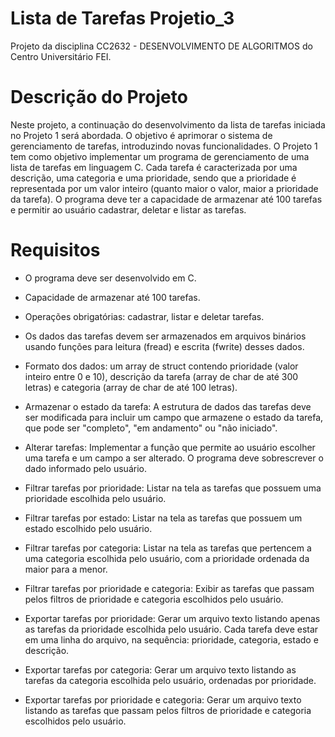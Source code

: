 # Lista de Tarefas Projetio_3
Projeto da disciplina CC2632 - DESENVOLVIMENTO DE ALGORITMOS do Centro Universitário FEI.

# Descrição do Projeto

Neste projeto, a continuação do desenvolvimento da lista de tarefas iniciada no Projeto 1 será abordada. O objetivo é aprimorar o sistema de gerenciamento de tarefas, introduzindo novas funcionalidades. O Projeto 1 tem como objetivo implementar um programa de gerenciamento de uma lista de tarefas em linguagem C. Cada tarefa é caracterizada por uma descrição, uma categoria e uma prioridade, sendo que a prioridade é representada por um valor inteiro (quanto maior o valor, maior a prioridade da tarefa). O programa deve ter a capacidade de armazenar até 100 tarefas e permitir ao usuário cadastrar, deletar e listar as tarefas.

# Requisitos

* O programa deve ser desenvolvido em C.

* Capacidade de armazenar até 100 tarefas.

* Operações obrigatórias: cadastrar, listar e deletar tarefas.

* Os dados das tarefas devem ser armazenados em arquivos binários usando funções para leitura (fread) e escrita (fwrite) desses dados.

* Formato dos dados: um array de struct contendo prioridade (valor inteiro entre 0 e 10), descrição da tarefa (array de char de até 300 letras) e categoria (array de char de até 100 letras).

* Armazenar o estado da tarefa: A estrutura de dados das tarefas deve ser modificada para incluir um campo que armazene o estado da tarefa, que pode ser "completo", "em andamento" ou "não iniciado".

* Alterar tarefas: Implementar a função que permite ao usuário escolher uma tarefa e um campo a ser alterado. O programa deve sobrescrever o dado informado pelo usuário.

* Filtrar tarefas por prioridade: Listar na tela as tarefas que possuem uma prioridade escolhida pelo usuário.

* Filtrar tarefas por estado: Listar na tela as tarefas que possuem um estado escolhido pelo usuário.

* Filtrar tarefas por categoria: Listar na tela as tarefas que pertencem a uma categoria escolhida pelo usuário, com a prioridade ordenada da maior para a menor.

* Filtrar tarefas por prioridade e categoria: Exibir as tarefas que passam pelos filtros de prioridade e categoria escolhidos pelo usuário.

* Exportar tarefas por prioridade: Gerar um arquivo texto listando apenas as tarefas da prioridade escolhida pelo usuário. Cada tarefa deve estar em uma linha do arquivo, na sequência: prioridade, categoria, estado e descrição.

* Exportar tarefas por categoria: Gerar um arquivo texto listando as tarefas da categoria escolhida pelo usuário, ordenadas por prioridade.

* Exportar tarefas por prioridade e categoria: Gerar um arquivo texto listando as tarefas que passam pelos filtros de prioridade e categoria escolhidos pelo usuário.
